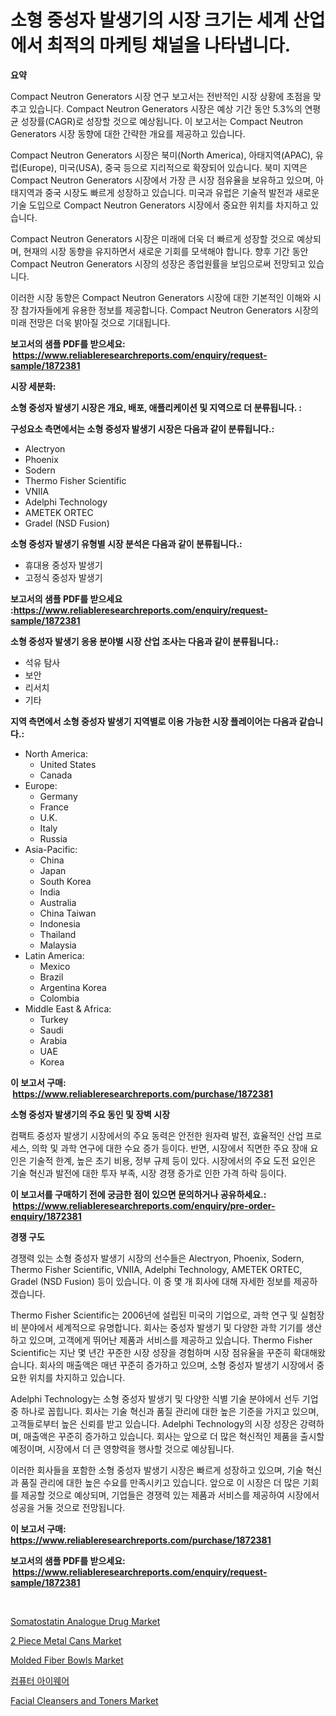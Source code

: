<p><h1>소형 중성자 발생기의 시장 크기는 세계 산업에서 최적의 마케팅 채널을 나타냅니다.</h1></p><p><strong>요약</strong></p>
<p><p>Compact Neutron Generators 시장 연구 보고서는 전반적인 시장 상황에 초점을 맞추고 있습니다. Compact Neutron Generators 시장은 예상 기간 동안 5.3%의 연평균 성장률(CAGR)로 성장할 것으로 예상됩니다. 이 보고서는 Compact Neutron Generators 시장 동향에 대한 간략한 개요를 제공하고 있습니다.</p><p>Compact Neutron Generators 시장은 북미(North America), 아태지역(APAC), 유럽(Europe), 미국(USA), 중국 등으로 지리적으로 확장되어 있습니다. 북미 지역은 Compact Neutron Generators 시장에서 가장 큰 시장 점유율을 보유하고 있으며, 아태지역과 중국 시장도 빠르게 성장하고 있습니다. 미국과 유럽은 기술적 발전과 새로운 기술 도입으로 Compact Neutron Generators 시장에서 중요한 위치를 차지하고 있습니다.</p><p>Compact Neutron Generators 시장은 미래에 더욱 더 빠르게 성장할 것으로 예상되며, 현재의 시장 동향을 유지하면서 새로운 기회를 모색해야 합니다. 향후 기간 동안 Compact Neutron Generators 시장의 성장은 종업원률을 보임으로써 전망되고 있습니다.</p><p>이러한 시장 동향은 Compact Neutron Generators 시장에 대한 기본적인 이해와 시장 참가자들에게 유용한 정보를 제공합니다. Compact Neutron Generators 시장의 미래 전망은 더욱 밝아질 것으로 기대됩니다.</p></p>
<p><strong>보고서의 샘플 PDF를 받으세요: &nbsp;<a href="https://www.reliableresearchreports.com/enquiry/request-sample/1872381">https://www.reliableresearchreports.com/enquiry/request-sample/1872381</a></strong></p>
<p><strong>시장 세분화:</strong></p>
<p><strong> 소형 중성자 발생기 시장은 개요, 배포, 애플리케이션 및 지역으로 더 분류됩니다. :</strong></p>
<p><strong>구성요소 측면에서는 소형 중성자 발생기 시장은 다음과 같이 분류됩니다.:</strong></p>
<p><ul><li>Alectryon</li><li>Phoenix</li><li>Sodern</li><li>Thermo Fisher Scientific</li><li>VNIIA</li><li>Adelphi Technology</li><li>AMETEK ORTEC</li><li>Gradel (NSD Fusion)</li></ul></p>
<p><strong> 소형 중성자 발생기 유형별 시장 분석은 다음과 같이 분류됩니다.:</strong></p>
<p><ul><li>휴대용 중성자 발생기</li><li>고정식 중성자 발생기</li></ul></p>
<p><strong>보고서의 샘플 PDF를 받으세요 :<a href="https://www.reliableresearchreports.com/enquiry/request-sample/1872381">https://www.reliableresearchreports.com/enquiry/request-sample/1872381</a></strong></p>
<p><strong> 소형 중성자 발생기 응용 분야별 시장 산업 조사는 다음과 같이 분류됩니다.:</strong></p>
<p><ul><li>석유 탐사</li><li>보안</li><li>리서치</li><li>기타</li></ul></p>
<p><strong>지역 측면에서 소형 중성자 발생기 지역별로 이용 가능한 시장 플레이어는 다음과 같습니다.:</strong></p>
<p><ul>
    <li>
        North America:
        <ul>
            <li>United States</li>
            <li>Canada</li>
        </ul>
    </li>
    <li>
        Europe:
        <ul>
            <li>Germany</li>
            <li>France</li>
            <li>U.K.</li>
            <li>Italy</li>
            <li>Russia</li>
        </ul>
    </li>
    <li>
        Asia-Pacific:
        <ul>
            <li>China</li>
            <li>Japan</li>
            <li>South Korea</li>
            <li>India</li>
            <li>Australia</li>
            <li>China Taiwan</li>
            <li>Indonesia</li>
            <li>Thailand</li>
            <li>Malaysia</li>
        </ul>
    </li>
    <li>
        Latin America:
        <ul>
            <li>Mexico</li>
            <li>Brazil</li>
            <li>Argentina Korea</li>
            <li>Colombia</li>
        </ul>
    </li>
    <li>
        Middle East & Africa:
        <ul>
            <li>Turkey</li>
            <li>Saudi</li>
            <li>Arabia</li>
            <li>UAE</li>
            <li>Korea</li>
        </ul>
    </li>
    </ul></p>
<p><strong>이 보고서 구매: &nbsp;<a href="https://www.reliableresearchreports.com/purchase/1872381">https://www.reliableresearchreports.com/purchase/1872381</a></strong></p>
<p><strong>소형 중성자 발생기의 주요 동인 및 장벽 시장</strong></p>
<p><p>컴팩트 중성자 발생기 시장에서의 주요 동력은 안전한 원자력 발전, 효율적인 산업 프로세스, 의학 및 과학 연구에 대한 수요 증가 등이다. 반면, 시장에서 직면한 주요 장애 요인은 기술적 한계, 높은 초기 비용, 정부 규제 등이 있다. 시장에서의 주요 도전 요인은 기술 혁신과 발전에 대한 투자 부족, 시장 경쟁 증가로 인한 가격 하락 등이다.</p></p>
<p><strong>이 보고서를 구매하기 전에 궁금한 점이 있으면 문의하거나 공유하세요.: &nbsp;<a href="https://www.reliableresearchreports.com/enquiry/pre-order-enquiry/1872381">https://www.reliableresearchreports.com/enquiry/pre-order-enquiry/1872381</a></strong></p>
<p><strong>경쟁 구도</strong></p>
<p><p>경쟁력 있는 소형 중성자 발생기 시장의 선수들은 Alectryon, Phoenix, Sodern, Thermo Fisher Scientific, VNIIA, Adelphi Technology, AMETEK ORTEC, Gradel (NSD Fusion) 등이 있습니다. 이 중 몇 개 회사에 대해 자세한 정보를 제공하겠습니다.</p><p>Thermo Fisher Scientific는 2006년에 설립된 미국의 기업으로, 과학 연구 및 실험장비 분야에서 세계적으로 유명합니다. 회사는 중성자 발생기 및 다양한 과학 기기를 생산하고 있으며, 고객에게 뛰어난 제품과 서비스를 제공하고 있습니다. Thermo Fisher Scientific는 지난 몇 년간 꾸준한 시장 성장을 경험하며 시장 점유율을 꾸준히 확대해왔습니다. 회사의 매출액은 매년 꾸준히 증가하고 있으며, 소형 중성자 발생기 시장에서 중요한 위치를 차지하고 있습니다.</p><p>Adelphi Technology는 소형 중성자 발생기 및 다양한 식별 기술 분야에서 선두 기업 중 하나로 꼽힙니다. 회사는 기술 혁신과 품질 관리에 대한 높은 기준을 가지고 있으며, 고객들로부터 높은 신뢰를 받고 있습니다. Adelphi Technology의 시장 성장은 강력하며, 매출액은 꾸준히 증가하고 있습니다. 회사는 앞으로 더 많은 혁신적인 제품을 출시할 예정이며, 시장에서 더 큰 영향력을 행사할 것으로 예상됩니다.</p><p>이러한 회사들을 포함한 소형 중성자 발생기 시장은 빠르게 성장하고 있으며, 기술 혁신과 품질 관리에 대한 높은 수요를 만족시키고 있습니다. 앞으로 이 시장은 더 많은 기회를 제공할 것으로 예상되며, 기업들은 경쟁력 있는 제품과 서비스를 제공하여 시장에서 성공을 거둘 것으로 전망됩니다.</p></p>
<p><strong>이 보고서 구매: &nbsp; <a href="https://www.reliableresearchreports.com/purchase/1872381">https://www.reliableresearchreports.com/purchase/1872381</a></strong></p>
<p><strong>보고서의 샘플 PDF를 받으세요: &nbsp;<a href="https://www.reliableresearchreports.com/enquiry/request-sample/1872381">https://www.reliableresearchreports.com/enquiry/request-sample/1872381</a></strong><strong></strong></p>
<p>&nbsp;</p>
<p><p><a href="https://cute-banjo-8ca.notion.site/Somatostatin-Analogue-Drug-Market-A-Comprehensive-Report-of-its-Market-Share-Growth-Trends-2024--4bf3b1a4954f4fddb5b2cf93a060e058">Somatostatin Analogue Drug Market</a></p><p><a href="https://unruly-ladybug-44b.notion.site/2-Piece-Metal-Cans-Market-Size-Market-Trends-and-Growth-Outlook-forecasted-for-period-from-2024-to-9f95e679793442d3b69dc0122db5abc0">2 Piece Metal Cans Market</a></p><p><a href="https://github.com/pgtimber/Market-Research-Report-List-1/blob/main/molded-fiber-bowls-market.md">Molded Fiber Bowls Market</a></p><p><a href="https://github.com/vsnao330707/Market-Research-Report-List-1/blob/main/60823092231.md">컴퓨터 아이웨어</a></p><p><a href="https://github.com/lataunyatinikmelvin59ilbd0dv/Market-Research-Report-List-1/blob/main/facial-cleansers-and-toners-market.md">Facial Cleansers and Toners Market</a></p></p>